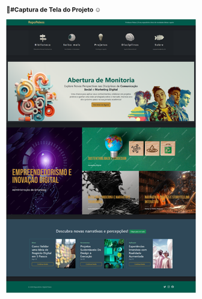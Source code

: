### :star2:#Captura de Tela do Projeto :relaxed:

<img src="https://github.com/jsantosi/Wordpress-Theme-Project/blob/main/html/screencapture-file-E-FREELA-PROJETOS-SITES-projetos-de-estudos-web-respositorio-Wordpress-Theme-Project-html-index-html-2024-11-05-21_39_06.png">
